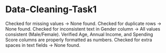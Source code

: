 # Data-Cleaning-Task1
Checked for missing values → None found. Checked for duplicate rows → None found. Checked for inconsistent text in Gender column → All values consistent (Male/Female). Verified Age, Annual Income, and Spending Score columns are properly formatted as numbers. Checked for extra spaces in text fields → None found. 
